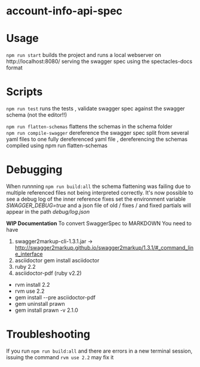 # account-info-api-spec

# Usage
```npm run start```  builds the project and runs a local webserver on http://localhost:8080/ serving the swagger spec using the spectacles-docs format

# Scripts
```npm run test``` runs the tests , validate swagger spec against the swagger schema (not the editor!!)

```npm run flatten-schemas``` flattens the schemas in the schema folder<br>
```npm run compile-swagger``` dereference the swagger spec split from  several yaml files to one fully dereferenced yaml file , dereferencing the schemas compiled using npm run flatten-schemas

# Debugging

When runnning ```npm run build:all``` the schema flattening was failing
 due to multiple referenced files not being interpreted correctly. 
It's now possible to see a debug log of the inner reference fixes 
set the environment variable *SWAGGER_DEBUG=true* and a json file of old / fixes / and fixed 
partials will appear in the path *debug/log.json*


****WIP Documentation****
To convert SwaggerSpec to MARKDOWN
You need to have
1) swagger2markup-cli-1.3.1.jar  -> http://swagger2markup.github.io/swagger2markup/1.3.1/#_command_line_interface
2) asciidoctor
   gem install asciidoctor
3) ruby 2.2
4) asciidoctor-pdf
(ruby v2.2)
- rvm install 2.2
- rvm use 2.2
- gem install --pre asciidoctor-pdf
- gem uninstall prawn
- gem install prawn -v 2.1.0

# Troubleshooting
 
If you run `npm run build:all` and there are errors in a new terminal session, 
issuing the command `rvm use 2.2` may fix it 
